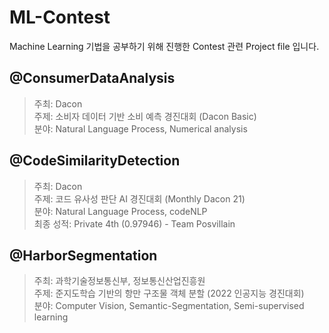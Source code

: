 # ML-Contest
Machine Learning 기법을 공부하기 위해 진행한 Contest 관련 Project file 입니다.    

## @ConsumerDataAnalysis
> 주최: Dacon  
> 주제: 소비자 데이터 기반 소비 예측 경진대회 (Dacon Basic)  
> 분야: Natural Language Process, Numerical analysis

## @CodeSimilarityDetection
> 주최: Dacon  
> 주제: 코드 유사성 판단 AI 경진대회 (Monthly Dacon 21)  
> 분야: Natural Language Process, codeNLP  
> 최종 성적: Private 4th (0.97946) - Team Posvillain

## @HarborSegmentation
> 주최: 과학기술정보통신부, 정보통신산업진흥원  
> 주제: 준지도학습 기반의 항만 구조물 객체 분할 (2022 인공지능 경진대회)  
> 분야: Computer Vision, Semantic-Segmentation, Semi-supervised learning  
